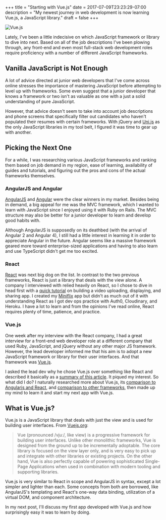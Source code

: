 +++
title = "Starting with Vue.js"
date = 2017-07-09T23:23:29-07:00
description = "My newest journey in web development is now learning Vue.js, a JavaScript library."
draft = false
+++

![Vue.js](images/blog/vuejs-logo.png)

Lately, I've been a little indecisive on which JavaScript framework or library to dive into next. Based on all of the job descriptions I've been plowing through, any front-end and even most full-stack web development roles require proficiency with a number of different JavaScript frameworks.

## Vanilla JavaScript is Not Enough
A lot of advice directed at junior web developers that I've come across online stresses the importance of mastering JavaScript before attempting to level up with frameworks. Some even suggest that a junior developer that knows a framework or two isn't as valuable as one with a just a solid understanding of pure JavaScript.

However, that advice doesn't seem to take into account job descriptions and phone screens that specifically filter out candidates who haven't populated their resumes with certain frameworks. With jQuery and [Uni.js](https://github.com/justenPalmer/uni) as the only JavaScript libraries in my tool belt, I figured it was time to gear up with another.

## Picking the Next One
For a while, I was researching various JavaScript frameworks and ranking them based on job demand in my region, ease of learning, availability of guides and tutorials, and figuring out the pros and cons of the actual frameworks themselves.

### AngularJS and Angular
[AngularJS](https://angularjs.org/) and [Angular](https://angular.io/) were the clear winners in my market. Besides being in demand, a big appeal for me was the MVC framework, which I wanted to learn with JavaScript since I enjoyed using it with Ruby on Rails. The MVC structure may also be better for a junior developer to learn and develop good habits with.

Although AngularJS is supposedly on its deathbed (with the arrival of Angular 2 and Angular 4), I still had a little interest in learning it in order to appreciate Angular in the future. Angular seems like a massive framework geared more toward enterprise-sized applications and having to also learn and use TypeScript didn't get me too excited.

### React
[React](https://facebook.github.io/react/) was next big dog on the list. In contrast to the two previous frameworks, React is just a library that deals with the view alone. A company I interviewed with relied heavily on React, so I chose to dive in head first with a [quick tutorial](https://scotch.io/tutorials/build-a-mini-netflix-with-react-in-10-minutes) on building a video uploading, displaying, and sharing app. I created my [Miniflix](https://miniflix-react.herokuapp.com/) app but didn't as much out of it with understanding React as I got dev ops practice with Auth0, Cloudinary, and Heroku. I have a lot to learn and from the opinions I've read online, React requires plenty of time, patience, and practice.

### Vue.js
One week after my interview with the React company, I had a great interview for a front-end web developer role at a different company that used Ruby, JavaScript, and jQuery without any other major JS framework. However, the lead developer informed me that his aim is to adopt a new JavaScript framework or library for their user interfaces. And that framework was [Vue.js](https://vuejs.org/).

I asked the lead dev why he chose Vue.js over something like React and described it basically as a [summary of this article](https://medium.com/js-dojo/react-or-vue-which-javascript-ui-library-should-you-be-using-543a383608d). It piqued my interest. So what did I do? I naturally researched more about Vue.js, its [comparison to Angularjs and React](http://www.valuecoders.com/blog/technology-and-apps/vue-js-comparison-angular-react/), and [comparison to other frameworks](https://vuejs.org/v2/guide/comparison.html), then made up my mind to learn it and start my next app with Vue.js.

## What is Vue.js?

Vue.js is a JavaScript library that deals with just the view and is used for building user interfaces. From [Vuejs.org](https://vuejs.org/):

> Vue (pronounced /vjuː/, like view) is a progressive framework for building user interfaces. Unlike other monolithic frameworks, Vue is designed from the ground up to be incrementally adoptable. The core library is focused on the view layer only, and is very easy to pick up and integrate with other libraries or existing projects. On the other hand, Vue is also perfectly capable of powering sophisticated Single-Page Applications when used in combination with modern tooling and supporting libraries.

Vue.js is very similar to React in scope and AngularJS in syntax, except a lot simpler and lighter than each. Some concepts from both are borrowed, like AngularJS's templating and React's one-way data binding, utilization of a virtual DOM, and component architecture.

In my next post, I'll discuss my first app developed with Vue.js and how surprisingly easy it was to learn by doing.
